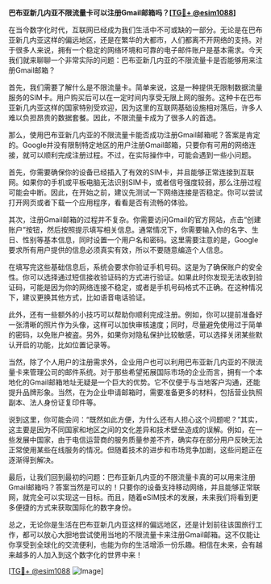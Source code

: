 **巴布亚新几内亚不限流量卡可以注册Gmail邮箱吗？[[TG💪+ @esim1088](https://t.me/s/esim1088)]**

在当今数字化时代，互联网已经成为我们生活中不可或缺的一部分。无论是在巴布亚新几内亚这样的偏远地区，还是在繁华的大都市，人们都离不开网络的支持。对于很多人来说，拥有一个稳定的网络环境和可靠的电子邮件账户是基本需求。今天我们就来聊聊一个非常实际的问题：巴布亚新几内亚的不限流量卡是否能够用来注册Gmail邮箱？

首先，我们需要了解什么是不限流量卡。简单来说，这是一种提供无限制数据流量服务的SIM卡。用户购买后可以在一定时间内享受无限上网的服务。这种卡在巴布亚新几内亚这样的国家特别受欢迎，因为这里的互联网基础设施相对落后，许多人难以负担昂贵的数据套餐。因此，不限流量卡成为了很多人的首选。

那么，使用巴布亚新几内亚的不限流量卡能否成功注册Gmail邮箱呢？答案是肯定的。Google并没有限制特定地区的用户注册Gmail邮箱，只要你有可用的网络连接，就可以顺利完成注册过程。不过，在实际操作中，可能会遇到一些小问题。

首先，你需要确保你的设备已经插入了有效的SIM卡，并且能够正常连接到互联网。如果你的手机或平板电脑无法识别SIM卡，或者信号强度较弱，那么注册过程可能会中断。因此，在开始之前，建议先测试一下网络连接是否稳定。你可以尝试打开网页或者下载一个应用程序，看看是否有流畅的体验。

其次，注册Gmail邮箱的过程并不复杂。你需要访问Gmail的官方网站，点击“创建账户”按钮，然后按照提示填写相关信息。通常情况下，你需要输入你的名字、生日、性别等基本信息，同时设置一个用户名和密码。这里需要注意的是，Google要求所有用户提供的信息必须真实有效，所以不要随意编造个人信息。

在填写完这些基础信息后，系统会要求你验证手机号码。这是为了确保账户的安全性。你可以选择通过短信接收验证码的方式进行验证。如果此时你发现无法收到验证码，可能是因为你的网络连接不稳定，或者是手机号码格式不正确。在这种情况下，建议更换其他方式，比如语音电话验证。

此外，还有一些额外的小技巧可以帮助你顺利完成注册。例如，你可以提前准备好一张清晰的照片作为头像，这样可以加快审核速度；同时，尽量避免使用过于简单的密码，以免账户被盗。另外，如果你对隐私保护比较敏感，可以选择关闭某些默认开启的功能，比如位置记录等。

当然，除了个人用户的注册需求外，企业用户也可以利用巴布亚新几内亚的不限流量卡来管理公司的邮件系统。对于那些希望拓展国际市场的企业而言，拥有一个本地化的Gmail邮箱地址无疑是一个巨大的优势。它不仅便于与当地客户沟通，还能提升品牌形象。当然，在为企业申请邮箱时，需要准备更多的材料，包括营业执照副本、法人身份证复印件等。

说到这里，你可能会问：“既然如此方便，为什么还有人担心这个问题呢？”其实，这主要是因为不同国家和地区之间的文化差异和技术壁垒造成的误解。例如，在一些发展中国家，由于电信运营商的服务质量参差不齐，确实存在部分用户反映无法正常使用某些在线服务的情况。但随着技术的进步和市场竞争加剧，这些问题正在逐渐得到解决。

最后，让我们回到最初的问题：巴布亚新几内亚的不限流量卡真的可以用来注册Gmail邮箱吗？答案当然是可以的！只要你的设备支持移动网络，并且能够正常联网，就完全可以实现这一目标。而且，随着eSIM技术的发展，未来我们将看到更多便捷的方式来获取国际化的数字身份。

总之，无论你是生活在巴布亚新几内亚这样的偏远地区，还是计划前往该国旅行工作，都可以放心大胆地尝试使用当地的不限流量卡来注册Gmail邮箱。这不仅能让你享受到全球化的交流便利，也能为你的生活增添一份乐趣。相信在未来，会有越来越多的人加入到这个数字化的世界中来！

[[TG💪+ @esim1088](https://t.me/s/esim1088) ![Image](https://i.postimg.cc/4NQfJmqS/Snipaste-2025-05-13-00-14-12.png)]